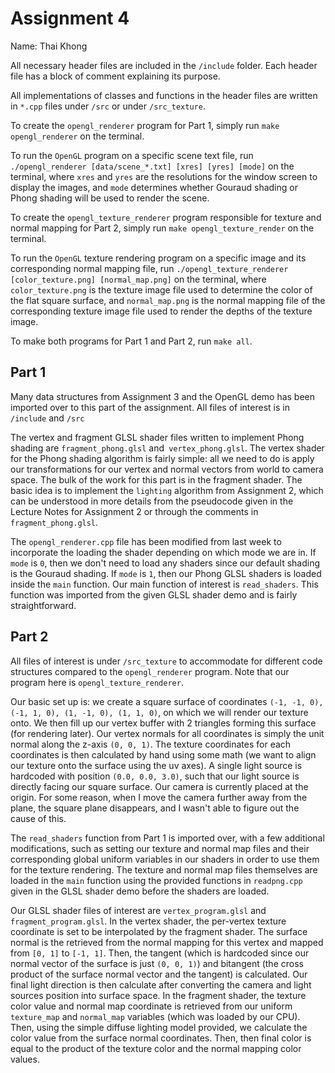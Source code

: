 # Assignment 4
Name: Thai Khong

All necessary header files are included in the `/include` folder. 
Each header file has a block of comment explaining its purpose. 

All implementations of classes and functions in the header files are written in
`*.cpp` files under `/src` or under `/src_texture`.

To create the `opengl_renderer` program for Part 1, simply run `make opengl_renderer` on the terminal.

To run the `OpenGL` program on a specific scene text file, run 
`./opengl_renderer [data/scene_*.txt] [xres] [yres] [mode]` on the terminal, 
where `xres` and `yres` are the resolutions for the window screen to display the images, and `mode` determines whether Gouraud shading or Phong shading will be used to render the scene.

To create the `opengl_texture_renderer` program responsible for texture and normal mapping for Part 2, simply run `make opengl_texture_render` on the terminal.

To run the `OpenGL` texture rendering program on a specific image and its corresponding normal mapping file, run 
`./opengl_texture_renderer [color_texture.png] [normal_map.png]` on the terminal, 
where `color_texture.png` is the texture image file used to determine the color of the flat square surface, and `normal_map.png` is the normal mapping file of the corresponding texture image file used to render the depths of the texture image.

To make both programs for Part 1 and Part 2, run `make all`.

## Part 1
Many data structures from Assignment 3 and the OpenGL demo has been imported over to this part of the assignment. All files of interest is in `/include` and `/src`

The vertex and fragment GLSL shader files written to implement Phong shading are `fragment_phong.glsl` and` vertex_phong.glsl`. The vertex shader for the Phong shading algorithm is fairly simple: all we need to do is apply our transformations for our vertex and normal vectors from world to camera space. The bulk of the work for this part is in the fragment shader. The basic idea is to implement the `lighting` algorithm from Assignment 2, which can be understood in more details from the pseudocode given in the Lecture Notes for Assignment 2 or through the comments in `fragment_phong.glsl`.

The `opengl_renderer.cpp` file has been modified from last week to incorporate the loading the shader depending on which mode we are in. If `mode` is `0`, then we don't need to load any shaders since our default shading is the Gouraud shading. If `mode` is `1`, then our Phong GLSL shaders is loaded inside the `main` function. Our main function of interest is `read_shaders`. This function was imported from the given GLSL shader demo and is fairly straightforward. 

## Part 2
All files of interest is under `/src_texture` to accommodate for different code structures compared to the `opengl_renderer` program. Note that our program here is `opengl_texture_renderer`.

Our basic set up is: we create a square surface of coordinates `(-1, -1, 0), (-1, 1, 0), (1, -1, 0), (1, 1, 0)`, on which we will render our texture onto. We then fill up our vertex buffer with 2 triangles forming this surface (for rendering later). Our vertex normals for all coordinates is simply the unit normal along the z-axis `(0, 0, 1)`. The texture coordinates for each coordinates is then calculated by hand using some math (we want to align our texture onto the surface using the uv axes). A single light source is hardcoded with position `(0.0, 0.0, 3.0)`, such that our light source is directly facing our square surface. Our camera is currently placed at the origin. For some reason, when I move the camera further away from the plane, the square plane disappears, and I wasn't able to figure out the cause of this.

The `read_shaders` function from Part 1 is imported over, with a few additional modifications, such as setting our texture and normal map files and their corresponding global uniform variables in our shaders in order to use them for the texture rendering. The texture and normal map files themselves are loaded in the `main` function using the provided functions in `readpng.cpp` given in the GLSL shader demo before the shaders are loaded.

Our GLSL shader files of interest are `vertex_program.glsl` and `fragment_program.glsl`. In the vertex shader, the per-vertex texture coordinate is set to be interpolated by the fragment shader. The surface normal is the retrieved from the normal mapping for this vertex and mapped from `[0, 1]` to `[-1, 1]`. Then, the tangent (which is hardcoded since our normal vector of the surface is just `(0, 0, 1)`) and bitangent (the cross product of the surface normal vector and the tangent) is calculated. Our final light direction is then calculate after converting the camera and light sources position into surface space. In the fragment shader, the texture color value and normal map coordinate is retrieved from our uniform `texture_map` and `normal_map` variables (which was loaded by our CPU). Then, using the simple diffuse lighting model provided, we calculate the color value from the surface normal coordinates. Then, then final color is equal to the product of the texture color and the normal mapping color values.

